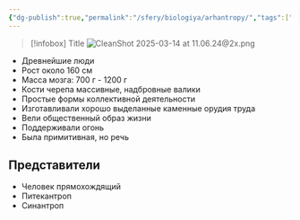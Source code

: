 ```yaml
---
{"dg-publish":true,"permalink":"/sfery/biologiya/arhantropy/","tags":["Эволюция"]}
---
```


> [!infobox] Title
> ![CleanShot 2025-03-14 at 11.06.24@2x.png](/img/user/%D0%90%D1%80%D1%85%D0%B8%D0%B2/%D0%9A%D1%8D%D1%88/CleanShot%202025-03-14%20at%2011.06.24@2x.png)
- Древнейшие люди
- Рост около 160 см 
- Масса мозга: 700 г - 1200 г
- Кости черепа массивные, надбровные валики 
- Простые формы коллективной деятельности 
- Изготавливали хорошо выделанные каменные орудия труда 
- Вели общественный образ жизни 
- Поддерживали огонь
- Была примитивная, но речь
## Представители 
- Человек прямохождящий 
- Питекантроп 
- Синантроп 